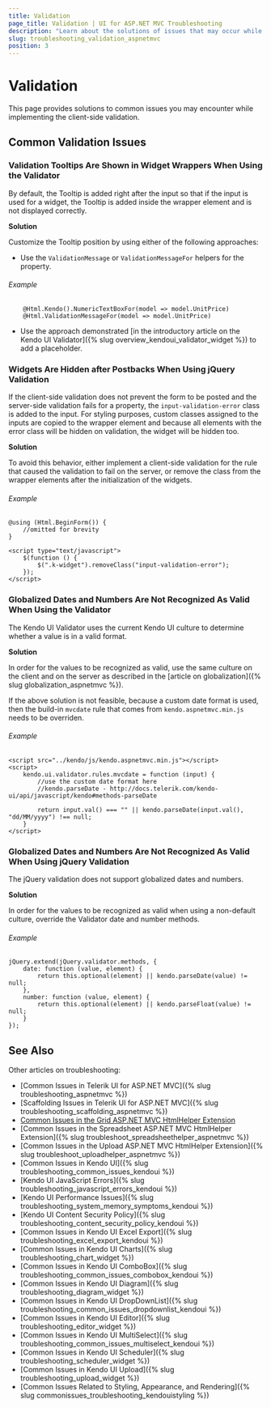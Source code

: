 ```yaml
---
title: Validation
page_title: Validation | UI for ASP.NET MVC Troubleshooting
description: "Learn about the solutions of issues that may occur while using the Kendo UI Validator or jQuery client-side validation."
slug: troubleshooting_validation_aspnetmvc
position: 3
---
```


# Validation

This page provides solutions to common issues you may encounter while implementing the client-side validation.

## Common Validation Issues

### Validation Tooltips Are Shown in Widget Wrappers When Using the Validator

By default, the Tooltip is added right after the input so that if the input is used for a widget, the Tooltip is added inside the wrapper element and is not displayed correctly.

**Solution**

Customize the Tooltip position by using either of the following approaches:

* Use the `ValidationMessage` or `ValidationMessageFor` helpers for the property.

###### Example

        @Html.Kendo().NumericTextBoxFor(model => model.UnitPrice)
        @Html.ValidationMessageFor(model => model.UnitPrice)

* Use the approach demonstrated [in the introductory article on the Kendo UI Validator]({% slug overview_kendoui_validator_widget %}) to add a placeholder.

### Widgets Are Hidden after Postbacks When Using jQuery Validation

If the client-side validation does not prevent the form to be posted and the server-side validation fails for a property, the `input-validation-error` class is added to the input. For styling purposes, custom classes assigned to the inputs are copied to the wrapper element and because all elements with the error class will be hidden on validation, the widget will be hidden too.

**Solution**

To avoid this behavior, either implement a client-side validation for the rule that caused the validation to fail on the server, or remove the class from the wrapper elements after the initialization of the widgets.

###### Example

    @using (Html.BeginForm()) {
        //omitted for brevity
    }

    <script type="text/javascript">
        $(function () {
            $(".k-widget").removeClass("input-validation-error");
        });
    </script>

### Globalized Dates and Numbers Are Not Recognized As Valid When Using the Validator

The Kendo UI Validator uses the current Kendo UI culture to determine whether a value is in a valid format.

**Solution**

In order for the values to be recognized as valid, use the same culture on the client and on the server as described in the [article on globalization]({% slug globalization_aspnetmvc %}).

If the above solution is not feasible, because a custom date format is used, then the build-in `mvcdate` rule that comes from `kendo.aspnetmvc.min.js` needs to be overriden.

###### Example

    <script src="../kendo/js/kendo.aspnetmvc.min.js"></script>
    <script>
        kendo.ui.validator.rules.mvcdate = function (input) {
            //use the custom date format here
            //kendo.parseDate - http://docs.telerik.com/kendo-ui/api/javascript/kendo#methods-parseDate

            return input.val() === "" || kendo.parseDate(input.val(), "dd/MM/yyyy") !== null;
        }
    </script>

### Globalized Dates and Numbers Are Not Recognized As Valid When Using jQuery Validation

The jQuery validation does not support globalized dates and numbers.

**Solution**

In order for the values to be recognized as valid when using a non-default culture, override the Validator date and number methods.

###### Example

    jQuery.extend(jQuery.validator.methods, {
        date: function (value, element) {
            return this.optional(element) || kendo.parseDate(value) != null;
        },
        number: function (value, element) {
            return this.optional(element) || kendo.parseFloat(value) != null;
        }
    });

## See Also

Other articles on troubleshooting:

* [Common Issues in Telerik UI for ASP.NET MVC]({% slug troubleshooting_aspnetmvc %})
* [Scaffolding Issues in Telerik UI for ASP.NET MVC]({% slug troubleshooting_scaffolding_aspnetmvc %})
* [Common Issues in the Grid ASP.NET MVC HtmlHelper Extension](/aspnet-mvc/helpers/grid/troubleshooting)
* [Common Issues in the Spreadsheet ASP.NET MVC HtmlHelper Extension]({% slug troubleshoot_spreadsheethelper_aspnetmvc %})
* [Common Issues in the Upload ASP.NET MVC HtmlHelper Extension]({% slug troubleshoot_uploadhelper_aspnetmvc %})
* [Common Issues in Kendo UI]({% slug troubleshooting_common_issues_kendoui %})
* [Kendo UI JavaScript Errors]({% slug troubleshooting_javascript_errors_kendoui %})
* [Kendo UI Performance Issues]({% slug troubleshooting_system_memory_symptoms_kendoui %})
* [Kendo UI Content Security Policy]({% slug troubleshooting_content_security_policy_kendoui %})
* [Common Issues in Kendo UI Excel Export]({% slug troubleshooting_excel_export_kendoui %})
* [Common Issues in Kendo UI Charts]({% slug troubleshooting_chart_widget %})
* [Common Issues in Kendo UI ComboBox]({% slug troubleshooting_common_issues_combobox_kendoui %})
* [Common Issues in Kendo UI Diagram]({% slug troubleshooting_diagram_widget %})
* [Common Issues in Kendo UI DropDownList]({% slug troubleshooting_common_issues_dropdownlist_kendoui %})
* [Common Issues in Kendo UI Editor]({% slug troubleshooting_editor_widget %})
* [Common Issues in Kendo UI MultiSelect]({% slug troubleshooting_common_issues_multiselect_kendoui %})
* [Common Issues in Kendo UI Scheduler]({% slug troubleshooting_scheduler_widget %})
* [Common Issues in Kendo UI Upload]({% slug troubleshooting_upload_widget %})
* [Common Issues Related to Styling, Appearance, and Rendering]({% slug commonissues_troubleshooting_kendouistyling %})
